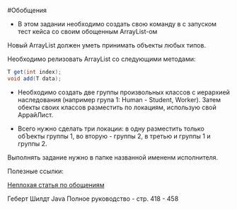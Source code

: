 #Обобщения

* В этом задании необходимо создать свою команду в с запуском тест кейса со своим обощенным ArrayList-ом

Новый ArrayList должен уметь принимать объекты любых типов.

Необходимо релизовать ArrayList со следующими методами:

```java
T get(int index);
void add(T data);
```

* Необходимо создать две группы произвольных классов с иерархией наследования  (например група 1: Human - Student, Worker). Затем обекты 
своих классов разместить по локациям, использую свой АррайЛист.

* Всего нужно сделать три локации: в одну разместить только обЪекты группы 1, во вторую - группы 2, в третью 
и группы 1 и группы 2.



Выполнять задание нужно в папке названной имененм исполнителя.

Полезные ссылки:

[Неплохая статья по обощениям](https://metanit.com/java/tutorial/3.11.php)

Геберт Шилдт Java Полное руководство - стр. 418 - 458

